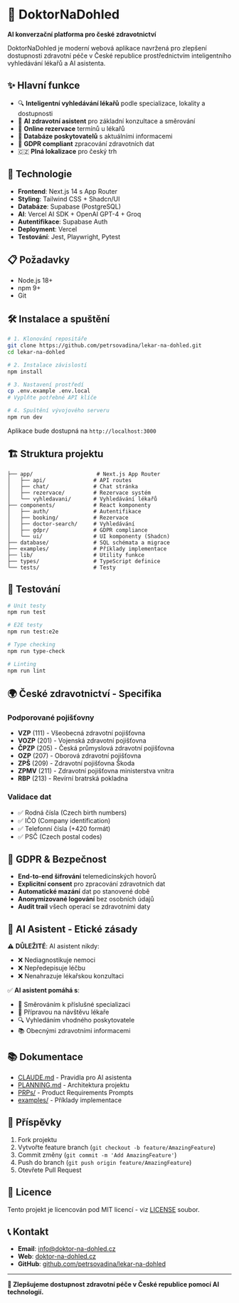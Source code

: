 # 🏥 DoktorNaDohled

**AI konverzační platforma pro české zdravotnictví**

DoktorNaDohled je moderní webová aplikace navržená pro zlepšení dostupnosti zdravotní péče v České republice prostřednictvím inteligentního vyhledávání lékařů a AI asistenta.

## ✨ Hlavní funkce

- 🔍 **Inteligentní vyhledávání lékařů** podle specializace, lokality a dostupnosti
- 🤖 **AI zdravotní asistent** pro základní konzultace a směrování
- 📅 **Online rezervace** termínů u lékařů
- 🏥 **Databáze poskytovatelů** s aktuálními informacemi
- 🔐 **GDPR compliant** zpracování zdravotních dat
- 🇨🇿 **Plná lokalizace** pro český trh

## 🚀 Technologie

- **Frontend**: Next.js 14 s App Router
- **Styling**: Tailwind CSS + Shadcn/UI
- **Databáze**: Supabase (PostgreSQL)
- **AI**: Vercel AI SDK + OpenAI GPT-4 + Groq
- **Autentifikace**: Supabase Auth
- **Deployment**: Vercel
- **Testování**: Jest, Playwright, Pytest

## 📋 Požadavky

- Node.js 18+
- npm 9+
- Git

## 🛠️ Instalace a spuštění

```bash
# 1. Klonování repositáře
git clone https://github.com/petrsovadina/lekar-na-dohled.git
cd lekar-na-dohled

# 2. Instalace závislostí
npm install

# 3. Nastavení prostředí
cp .env.example .env.local
# Vyplňte potřebné API klíče

# 4. Spuštění vývojového serveru
npm run dev
```

Aplikace bude dostupná na `http://localhost:3000`

## 🏗️ Struktura projektu

```
├── app/                    # Next.js App Router
│   ├── api/               # API routes
│   ├── chat/              # Chat stránka
│   ├── rezervace/         # Rezervace systém
│   └── vyhledavani/       # Vyhledávání lékařů
├── components/            # React komponenty
│   ├── auth/              # Autentifikace
│   ├── booking/           # Rezervace
│   ├── doctor-search/     # Vyhledávání
│   ├── gdpr/              # GDPR compliance
│   └── ui/                # UI komponenty (Shadcn)
├── database/              # SQL schémata a migrace
├── examples/              # Příklady implementace
├── lib/                   # Utility funkce
├── types/                 # TypeScript definice
└── tests/                 # Testy
```

## 🧪 Testování

```bash
# Unit testy
npm run test

# E2E testy
npm run test:e2e

# Type checking
npm run type-check

# Linting
npm run lint
```

## 🌍 České zdravotnictví - Specifika

### Podporované pojišťovny
- **VZP** (111) - Všeobecná zdravotní pojišťovna
- **VOZP** (201) - Vojenská zdravotní pojišťovna
- **ČPZP** (205) - Česká průmyslová zdravotní pojišťovna
- **OZP** (207) - Oborová zdravotní pojišťovna
- **ZPŠ** (209) - Zdravotní pojišťovna Škoda
- **ZPMV** (211) - Zdravotní pojišťovna ministerstva vnitra
- **RBP** (213) - Revírní bratrská pokladna

### Validace dat
- ✅ Rodná čísla (Czech birth numbers)
- ✅ IČO (Company identification)
- ✅ Telefonní čísla (+420 formát)
- ✅ PSČ (Czech postal codes)

## 🔐 GDPR & Bezpečnost

- **End-to-end šifrování** telemedicínských hovorů
- **Explicitní consent** pro zpracování zdravotních dat
- **Automatické mazání** dat po stanovené době
- **Anonymizované logování** bez osobních údajů
- **Audit trail** všech operací se zdravotními daty

## 🤖 AI Asistent - Etické zásady

⚠️ **DŮLEŽITÉ**: AI asistent nikdy:
- ❌ Nediagnostikuje nemoci
- ❌ Nepředepisuje léčbu
- ❌ Nenahrazuje lékařskou konzultaci

✅ **AI asistent pomáhá s**:
- 🎯 Směrováním k příslušné specializaci
- 📝 Přípravou na návštěvu lékaře
- 🔍 Vyhledáním vhodného poskytovatele
- 📚 Obecnými zdravotními informacemi

## 📚 Dokumentace

- [CLAUDE.md](./CLAUDE.md) - Pravidla pro AI asistenta
- [PLANNING.md](./PLANNING.md) - Architektura projektu
- [PRPs/](./PRPs/) - Product Requirements Prompts
- [examples/](./examples/) - Příklady implementace

## 🤝 Příspěvky

1. Fork projektu
2. Vytvořte feature branch (`git checkout -b feature/AmazingFeature`)
3. Commit změny (`git commit -m 'Add AmazingFeature'`)
4. Push do branch (`git push origin feature/AmazingFeature`)
5. Otevřete Pull Request

## 📄 Licence

Tento projekt je licencován pod MIT licencí - viz [LICENSE](LICENSE) soubor.

## 📞 Kontakt

- **Email**: info@doktor-na-dohled.cz
- **Web**: [doktor-na-dohled.cz](https://doktor-na-dohled.cz)
- **GitHub**: [github.com/petrsovadina/lekar-na-dohled](https://github.com/petrsovadina/lekar-na-dohled)

---

**🏥 Zlepšujeme dostupnost zdravotní péče v České republice pomocí AI technologií.**